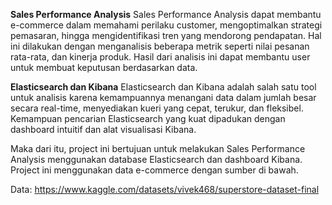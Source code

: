 **Sales Performance Analysis**
Sales Performance Analysis dapat membantu e-commerce dalam memahami perilaku customer, mengoptimalkan strategi pemasaran, hingga mengidentifikasi tren yang mendorong pendapatan. Hal ini dilakukan dengan menganalisis beberapa metrik seperti nilai pesanan rata-rata, dan kinerja produk. Hasil dari analisis ini dapat membantu user untuk membuat keputusan berdasarkan data.

**Elasticsearch dan Kibana**
Elasticsearch dan Kibana adalah salah satu tool untuk analisis karena kemampuannya menangani data dalam jumlah besar secara real-time, menyediakan kueri yang cepat, terukur, dan fleksibel. Kemampuan pencarian Elasticsearch yang kuat dipadukan dengan dashboard intuitif dan alat visualisasi Kibana.

Maka dari itu, project ini bertujuan untuk melakukan Sales Performance Analysis menggunakan database Elasticsearch dan dashboard Kibana. Project ini menggunakan data e-commerce dengan sumber di bawah.

Data: https://www.kaggle.com/datasets/vivek468/superstore-dataset-final
